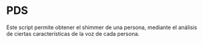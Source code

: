 # PDS
Este script permite obtener el shimmer de una persona, mediante el análisis de ciertas características de la voz de cada persona.
